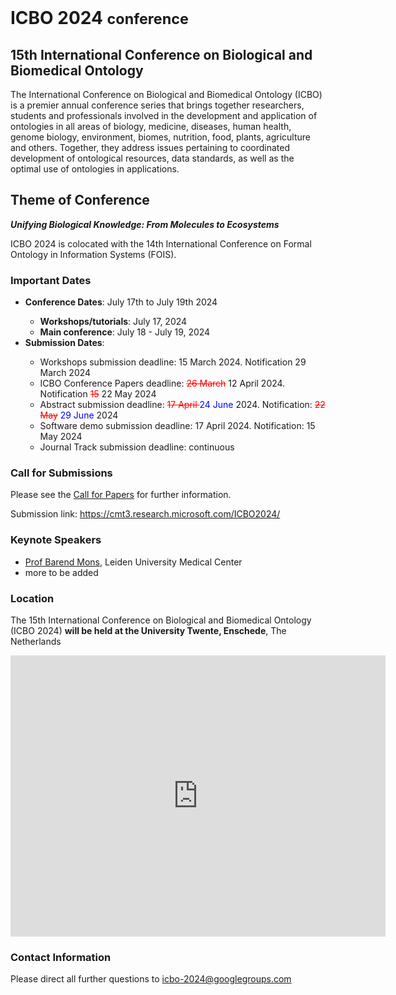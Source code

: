 <br>
<h1> ICBO 2024 <small>conference</small></h1>

## 15th International Conference on Biological and Biomedical Ontology 

The International Conference on Biological and Biomedical Ontology
(ICBO) is a premier annual conference series that brings together
researchers, students and professionals involved in the development
and application of ontologies in all areas of biology, medicine,
diseases, human health, genome biology, environment, biomes,
nutrition, food, plants, agriculture and others. Together, they
address issues pertaining to coordinated development of ontological
resources, data standards, as well as the optimal use of ontologies in
applications.

## Theme of Conference 

<i> <b> Unifying Biological Knowledge: From Molecules to Ecosystems </b> </i>

ICBO 2024 is colocated with the 14th International Conference on
Formal Ontology in Information Systems (FOIS).

### Important Dates 

  <ul>
    <li><b>Conference Dates</b>: July 17th to July 19th 2024</li> 
    <ul>
        <li><b>Workshops/tutorials</b>: July 17, 2024</li>
        <li><b>Main conference</b>: July 18 - July 19, 2024</li>
    </ul>
    <li><b>Submission Dates</b>:</li> 
    <ul>
        <li>Workshops submission deadline: 15 March 2024. Notification 29 March 2024</li>
        <li>ICBO Conference Papers deadline: <span style="text-decoration: line-through; color: red;">26 March</span> 12 April 2024. Notification <span style="text-decoration: line-through; ; color: red;">15</span> 22 May 2024</li>
        <li>Abstract submission deadline: <span style="text-decoration: line-through; color: red;">17 April </span> <span style="color: #0000FF;">24 June</span> 2024. Notification: <span style="text-decoration: line-through; color: red;">22 May</span> <span style="color: #0000FF;">29 June</span> 2024</li>
        <li>Software demo submission deadline: 17 April 2024. Notification: 15 May 2024</li>
        <li>Journal Track submission deadline: continuous</li>
    </ul>
  </ul>

### Call for Submissions 

Please see the [Call for Papers](call.md) for further information.

Submission link: <a href="https://cmt3.research.microsoft.com/ICBO2024/">https://cmt3.research.microsoft.com/ICBO2024/</a>


### Keynote Speakers

<ul>
    <li><a
    href="https://www.universiteitleiden.nl/en/staffmembers/barend-mons">Prof Barend Mons</a>, Leiden University Medical Center</li>
    <li>more to be added</li>
</ul>


### Location

The 15th International Conference on Biological and Biomedical
Ontology (ICBO 2024) <b>will be held at the University Twente,
Enschede</b>, The Netherlands

<iframe src="https://www.google.com/maps/embed?pb=!1m18!1m12!1m3!1d2443.205343783129!2d6.84721507744324!3d52.23965377198911!2m3!1f0!2f0!3f0!3m2!1i1024!2i768!4f13.1!3m3!1m2!1s0x47b813d992e2ab01%3A0x790b33d6b663608f!2sUniversity%20of%20Twente!5e0!3m2!1sen!2ssa!4v1706722502304!5m2!1sen!2ssa"
width="600" height="450" style="border:0;" allowfullscreen=""
loading="lazy" referrerpolicy="no-referrer-when-downgrade"></iframe>

### Contact Information 

Please direct all further questions to <a href="mailto:icbo-2024@googlegroups.com">icbo-2024@googlegroups.com</a>

